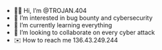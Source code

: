 - 👨‍💻 Hi, I’m @TROJAN.404
- 🐞 I’m interested in bug bounty and cybersecurity
- 📒 I’m currently learning everything
- 🤝 I’m looking to collaborate on every cyber attack
- ✉️ How to reach me 136.43.249.244

<!---
TROJAN911/TROJAN911 is a ✨ special ✨ repository because its `README.md` (this file) appears on your GitHub profile.
You can click the Preview link to take a look at your changes.
--->
